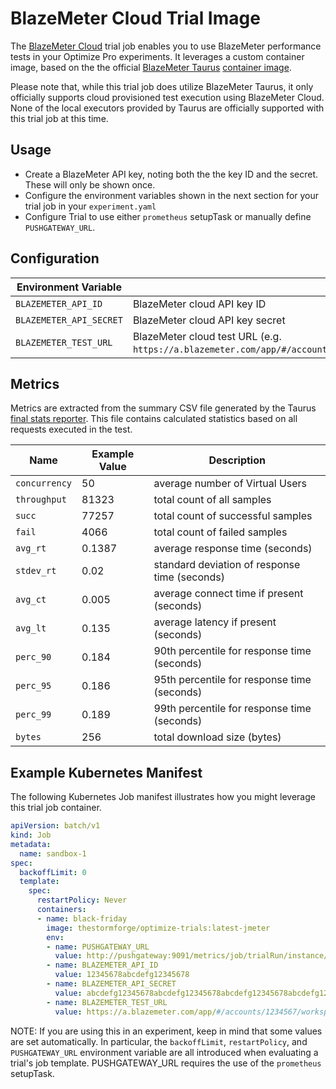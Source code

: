 # BlazeMeter Cloud Trial Image

The [BlazeMeter Cloud](https://www.blazemeter.com/) trial job enables you to use BlazeMeter performance tests in your Optimize Pro experiments. It leverages a custom container image, based on the the official [BlazeMeter Taurus](https://gettaurus.org/) [container image](https://hub.docker.com/r/blazemeter/taurus/).

Please note that, while this trial job does utilize BlazeMeter Taurus, it only officially supports cloud provisioned test execution using BlazeMeter Cloud.
None of the local executors provided by Taurus are officially supported with this trial job at this time.

## Usage

- Create a BlazeMeter API key, noting both the the key ID and the secret. These will only be shown once.
- Configure the environment variables shown in the next section for your trial job in your `experiment.yaml`
- Configure Trial to use either `prometheus` setupTask or manually define `PUSHGATEWAY_URL`.

## Configuration

| Environment Variable | Description | Default |
| -------------------- | ----------- | ------- |
| `BLAZEMETER_API_ID`        | BlazeMeter cloud API key ID | |
| `BLAZEMETER_API_SECRET`    | BlazeMeter cloud API key secret | |
| `BLAZEMETER_TEST_URL`      | BlazeMeter cloud test URL (e.g. `https://a.blazemeter.com/app/#/accounts/1234567/workspaces/1234567/projects/1234567/tests/12345678`)| |

## Metrics

Metrics are extracted from the summary CSV file generated by the Taurus [final stats reporter](https://gettaurus.org/docs/Reporting/#Final-Stats-Reporter).
This file contains calculated statistics based on all requests executed in the test.

| Name | Example Value | Description |
| ---- | ------------- | ---- |
| `concurrency` | 50 | average number of Virtual Users |
| `throughput` | 81323 | total count of all samples |
| `succ` | 77257 | total count of successful samples |
| `fail` | 4066 | total count of failed samples |
| `avg_rt` | 0.1387 | average response time (seconds) |
| `stdev_rt` | 0.02 | standard deviation of response time (seconds) |
| `avg_ct` | 0.005 | average connect time if present (seconds) |
| `avg_lt` | 0.135 | average latency if present (seconds) |
| `perc_90` | 0.184 | 90th percentile for response time (seconds) |
| `perc_95` | 0.186 | 95th percentile for response time (seconds) |
| `perc_99` | 0.189 | 99th percentile for response time (seconds) |
| `bytes` | 256 | total download size (bytes) |

## Example Kubernetes Manifest

The following Kubernetes Job manifest illustrates how you might leverage this trial job container.

```yaml
apiVersion: batch/v1
kind: Job
metadata:
  name: sandbox-1
spec:
  backoffLimit: 0
  template:
    spec:
      restartPolicy: Never
      containers:
      - name: black-friday
        image: thestormforge/optimize-trials:latest-jmeter
        env:
        - name: PUSHGATEWAY_URL
          value: http://pushgateway:9091/metrics/job/trialRun/instance/sandbox-1
        - name: BLAZEMETER_API_ID
          value: 12345678abcdefg12345678
        - name: BLAZEMETER_API_SECRET
          value: abcdefg12345678abcdefg12345678abcdefg12345678abcdefg12345678abcdefg
        - name: BLAZEMETER_TEST_URL
          value: https://a.blazemeter.com/app/#/accounts/1234567/workspaces/1234567/projects/1234567/tests/12345678
```

NOTE: If you are using this in an experiment, keep in mind that some values are set automatically. In particular, the `backoffLimit`, `restartPolicy`, and `PUSHGATEWAY_URL` environment variable are all introduced when evaluating a trial's job template.
PUSHGATEWAY_URL requires the use of the `prometheus` setupTask.
